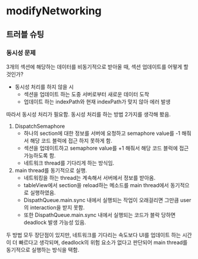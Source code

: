 # modifyNetworking 
## 트러블 슈팅
### 동시성 문제
3개의 섹션에 해당하는 데이터를 비동기적으로 받아올 때, 섹션 업데이트를 어떻게 할  것인가?

* 동시성 처리를 하지 않을 시
    * 섹션을 업데이트 하는 도중 서버로부터 새로운 데이터 도착
    * 업데이트 하는 indexPath와 현재 indexPath가 맞지 않아 에러 발생
    
따라서 동시성 처리가 필요함.
동시성 처리를 하는 방법 2가지를 생각해 봤음.

1. DispatchSemaphore
    * 하나의 section에 대한 정보를 서버에 요청하고 semaphore value를 -1 해줘서 해당 코드 블럭에 접근 하지 못하게 함.
    * 섹션을 업데이트하고 semaphore value를 +1 해줘서 해당 코드 블럭에 접근 가능하도록 함.
    * 네트워크 thread를 기다리게 하는 방식임.
2. main thread를 동기적으로 실행.
    * 네트워킹을 하는 thread는 계속해서 서버에서 정보를 받아옴.
    * tableView에서 section을 reload하는 메소드를 main thread에서 동기적으로 실행하였음.
    * DispathQueue.main.sync 내에서 실행되는 작업이 오래걸리면 그만큼 user의 interaction을 받지 못함.
    * 또한 DispathQueue.main.sync 내에서 실행되는 코드가 블락 당하면 deadlock 발생 가능성 있음. 


두 방법 모두 장단점이 있지만, 네트워크를 기다리는 속도보다 UI를 업데이트 하는 시간이 더 빠르다고 생각되며, deadlock의 위험 요소가 없다고 판단되어 main thread를 동기적으로 실행하는 방식을 택함.
